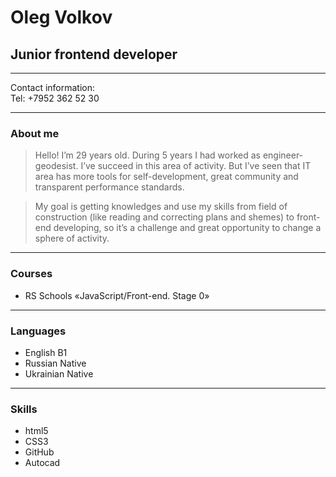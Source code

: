 # Oleg Volkov  
## Junior frontend developer  
***
Contact information:  
Tel: +7952 362 52 30  
***
### About me  
> Hello! I’m 29 years old. During 5 years I had worked as engineer-geodesist. I’ve succeed in this area of activity. But I’ve seen that IT area has more tools for self-development, great community and transparent performance standards.   

> My goal is getting knowledges and use my skills from field of construction (like reading and correcting plans and shemes) to front-end developing, so it’s a challenge and great opportunity to change a sphere of activity.
  
***
### Courses  
- RS Schools «JavaScript/Front-end. Stage 0»  
***
### Languages  
- English B1  
- Russian Native
- Ukrainian Native
***  
### Skills  
- html5
- CSS3
- GitHub
- Autocad  
